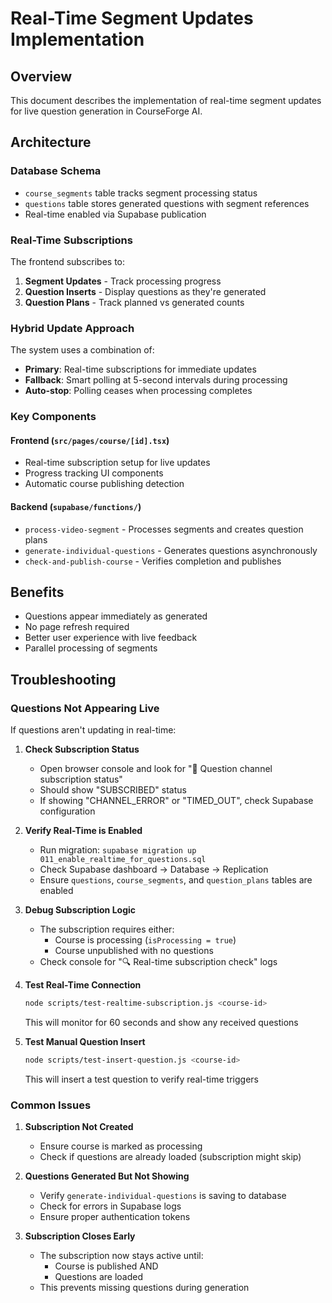 # Real-Time Segment Updates Implementation

## Overview
This document describes the implementation of real-time segment updates for live question generation in CourseForge AI.

## Architecture

### Database Schema
- `course_segments` table tracks segment processing status
- `questions` table stores generated questions with segment references
- Real-time enabled via Supabase publication

### Real-Time Subscriptions
The frontend subscribes to:
1. **Segment Updates** - Track processing progress
2. **Question Inserts** - Display questions as they're generated
3. **Question Plans** - Track planned vs generated counts

### Hybrid Update Approach
The system uses a combination of:
- **Primary**: Real-time subscriptions for immediate updates
- **Fallback**: Smart polling at 5-second intervals during processing
- **Auto-stop**: Polling ceases when processing completes

### Key Components

#### Frontend (`src/pages/course/[id].tsx`)
- Real-time subscription setup for live updates
- Progress tracking UI components
- Automatic course publishing detection

#### Backend (`supabase/functions/`)
- `process-video-segment` - Processes segments and creates question plans
- `generate-individual-questions` - Generates questions asynchronously
- `check-and-publish-course` - Verifies completion and publishes

## Benefits
- Questions appear immediately as generated
- No page refresh required
- Better user experience with live feedback
- Parallel processing of segments

## Troubleshooting

### Questions Not Appearing Live
If questions aren't updating in real-time:

1. **Check Subscription Status**
   - Open browser console and look for "📡 Question channel subscription status"
   - Should show "SUBSCRIBED" status
   - If showing "CHANNEL_ERROR" or "TIMED_OUT", check Supabase configuration

2. **Verify Real-Time is Enabled**
   - Run migration: `supabase migration up 011_enable_realtime_for_questions.sql`
   - Check Supabase dashboard → Database → Replication
   - Ensure `questions`, `course_segments`, and `question_plans` tables are enabled

3. **Debug Subscription Logic**
   - The subscription requires either:
     - Course is processing (`isProcessing = true`)
     - Course unpublished with no questions
   - Check console for "🔍 Real-time subscription check" logs

4. **Test Real-Time Connection**
   ```bash
   node scripts/test-realtime-subscription.js <course-id>
   ```
   This will monitor for 60 seconds and show any received questions
   
 5. **Test Manual Question Insert**
    ```bash
    node scripts/test-insert-question.js <course-id>
    ```
    This will insert a test question to verify real-time triggers

### Common Issues

1. **Subscription Not Created**
   - Ensure course is marked as processing
   - Check if questions are already loaded (subscription might skip)

2. **Questions Generated But Not Showing**
   - Verify `generate-individual-questions` is saving to database
   - Check for errors in Supabase logs
   - Ensure proper authentication tokens

3. **Subscription Closes Early**
   - The subscription now stays active until:
     - Course is published AND
     - Questions are loaded
   - This prevents missing questions during generation 